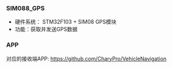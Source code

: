### SIM088_GPS
* 硬件系统： STM32F103 + SIM08 GPS模块
* 功能：获取并发送GPS数据

### APP
对应的接收端APP:  https://github.com/CharyPro/VehicleNavigation
